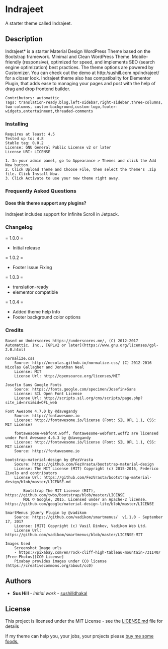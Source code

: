 # Indrajeet

A starter theme called Indrajeet.

## Description

Indrajeet* is a starter Material Design WordPress Theme based on the Bootstrap framework.
Minimal and Clean WordPress Theme. Mobile-friendly (responsive), optimized for speed, and implements SEO (search engine optimization) best practices. The theme options are powered by Customizer. You can check out the demo at http:/sushill.com.np/indrajeet/ for a closer look. Indrajeet theme also has compatibality for Elementor Plugin, that adds ease to managing your pages and post with the help of drag and drop frontend builder.

```
Contributors: automattic
Tags: translation-ready,blog,left-sidebar,right-sidebar,three-columns, two-columns, custom-background,custom-logo,footer-widgets,entertainment,threaded-comments
```

### Installing 

```
Requires at least: 4.5
Tested up to: 4.8
Stable tag: 0.0.2
License: GNU General Public License v2 or later
License URI: LICENSE
```

```
1. In your admin panel, go to Appearance > Themes and click the Add New button.
2. Click Upload Theme and Choose File, then select the theme's .zip file. Click Install Now.
3. Click Activate to use your new theme right away.

```

### Frequently Asked Questions

#### Does this theme support any plugins?

Indrajeet includes support for Infinite Scroll in Jetpack.

### Changelog

= 1.0.0 =
* Initial release

= 1.0.2 =
* Footer Issue Fixing

= 1.0.3 =
* translation-ready
* elementor compatible

= 1.0.4 =
* Added theme help Info
* Footer background color options


### Credits

```
Based on Underscores https://underscores.me/, (C) 2012-2017 Automattic, Inc., [GPLv2 or later](https://www.gnu.org/licenses/gpl-2.0.html)
```

```
normalize.css
	Source: http://necolas.github.io/normalize.css/ (C) 2012-2016 Nicolas Gallagher and Jonathan Neal
	License: MIT
	License Url: http://opensource.org/licenses/MIT
```

```
Josefin Sans Google Fonts
	Source: https://fonts.google.com/specimen/Josefin+Sans
	License: SIL Open Font License
	License Url: http://scripts.sil.org/cms/scripts/page.php?site_id=nrsi&id=OFL_web
```

```
Font Awesome 4.7.0 by @davegandy
	Source: http://fontawesome.io
	License: http://fontawesome.io/license (Font: SIL OFL 1.1, CSS: MIT License)

	fontawesome-webfont.woff, fontawesome-webfont.woff2 are licensed under Font Awesome 4.6.3 by @davegandy
	License: http://fontawesome.io/license (Font: SIL OFL 1.1, CSS: MIT License)
	Source: http://fontawesome.io
```

```
bootstrap-material-design by @FezVrasta 
	Socure: https://github.com/FezVrasta/bootstrap-material-design
	License: The MIT License (MIT) Copyright (c) 2015-2016, Federico Zivolo and contributors 
	License Url: https://github.com/FezVrasta/bootstrap-material-design/blob/master/LICENSE.md

		Bootstrap The MIT License (MIT), https://github.com/twbs/bootstrap/blob/master/LICENSE 
		MDL © Google, 2015. Licensed under an Apache-2 license. https://github.com/google/material-design-lite/blob/master/LICENSE
```

```
SmartMenus jQuery Plugin by @vadikom
	Source: https://github.com/vadikom/smartmenus/  v1.1.0 - September 17, 2017
	License: [MIT] Copyright (c) Vasil Dinkov, Vadikom Web Ltd.
	License Url: https://github.com/vadikom/smartmenus/blob/master/LICENSE-MIT
```

```
Images Used 
	Screenshot Image urls
	- https://pixabay.com/en/rock-cliff-high-tableau-mountain-731140/ [Free-Photos][CC0 License]
	Pixabay provides images under CC0 license (https://creativecommons.org/about/cc0)
```


## Authors

* **Sus Hill** - *Initial work* - [sushilldhakal](https://github.com/sushilldhakal)
 

## License

This project is licensed under the MIT License - see the [LICENSE.md](LICENSE.md) file for details


If my theme can help you, your jobs, your projects please <a href="https://www.paypal.com/cgi-bin/webscr?cmd=_donations&business=LLV2UBSXHX328&lc=US&item_name=Indrajeet&currency_code=USD&bn=PP%2dDonationsBF%3abtn_donateCC_LG%2egif%3aNonHosted"> buy me some foods.</a>
